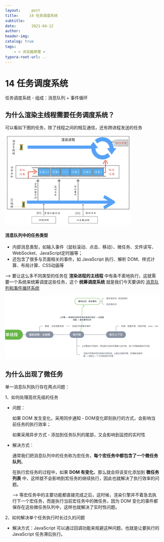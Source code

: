 ```yaml
---
layout:     post
title:     14 任务调度系统
subtitle:  
date:       2021-04-12
author:     
header-img: 
catalog: true
tags:
    - < 浏览器原理 >
typora-root-url: ..
---
```


# 14  任务调度系统

任务调度系统 - 组成：消息队列 + 事件循环

## 为什么渲染主线程需要任务调度系统？
可以看如下图的任务，除了线程之间的相互通信，还有跨进程发送的任务

<img src="/../img/assets_2019/image-20210412205416115.png" alt="image-20210412205416115" style="zoom:40%;" />

#### 消息队列中的任务类型
-   内部消息类型，如输入事件（鼠标滚动、点击、移动）、微任务、文件读写、WebSocket、JavaScript定时器等；
-   还包含了很多与页面相关的事件，如 JavaScript 执行、解析 DOM、样式计算、布局计算、CSS动画等

—> 要让这么多不同类型的任务在 **渲染进程的主线程** 中有条不紊地执行，这就需要一个系统来统筹调度这些任务，这个 **统筹调度系统** 就是我们今天要讲的 <u>消息队列和事件循环系统</u>



<img src="/../img/assets_2019/image-20210705103939996.png" alt="image-20210705103939996" style="zoom:50%;" />

## 为什么出现了微任务
单一消息队列执行存在两点问题：

1、如何处理高优先级的任务

- 问题：

    如果 DOM 发生变化，采用同步通知 - DOM变化即刻执行的方式，会影响当前任务的执行效率；

    如果采用异步方式 - 添加到任务队列的尾部，又会影响到监控的实时性

-   解决方式：
    
    通常我们把消息队列中的任务称为宏任务，**每个宏任务中都包含了一个微任务队列**，
    
    在执行宏任务的过程中，如果 **DOM 有变化**，那么就会将该变化添加到 **微任务列表** 中，这样就不会影响到宏任务的继续执行，因此也就解决了执行效率的问题。
    
    —> 等宏任务中的主要功能都直接完成之后，这时候，渲染引擎并不着急去执行下一个宏任务，而是执行当前宏任务中的微任务，因为 DOM 变化的事件都保存在这些微任务队列中，这样也就解决了实时性问题。

 2、如何解决单个任务执行时长过久的问题

 -  解决方式：JavaScript 可以通过回调功能来规避这种问题，也就是让要执行的 JavaScript 任务滞后执行。